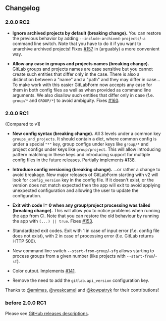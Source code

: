 ## Changelog

### 2.0.0 RC2

* **Ignore archived projects by default (breaking change).** You can restore the previous behavior by adding `--include-archived-projects`/`-a` command line switch. Note that you have to do it if you want to unarchive archived projects! Fixes [#157](https://github.com/egnyte/gitlabform/issues/157) in (arguably) a more convenient way.

* **Allow any case in groups and projects names (breaking change).** GitLab groups and projects names are case sensitive but you cannot create such entities that differ only in the case. There is also a distinction between a "name" and a "path" and they may differ in case... To make work with this easier GitLabForm now accepts any case for them in both config files as well as when provided as command line arguments. We also disallow such entities that differ only in case (f.e. `group/*` and `GROUP/*`) to avoid ambiguity. Fixes [#160](https://github.com/egnyte/gitlabform/issues/160).

### 2.0.0 RC1

(Compared to v1)

* **New config syntax (breaking change).** All 3 levels under a common key `groups_and_projects`. It should contain a dict, where common config is under a special `"*"` key, group configs under keys like `group/*` and project configs under keys like `group/project`. This will allow introducing pattern matching in these keys and introducing support for multiple config files in the future releases. Partially implements [#138](https://github.com/egnyte/gitlabform/pull/138).

* **Introduce config versioning (breaking change).** ...or rather a change to avoid breakage. New major releases of GitLabForm starting with v2 will look for `config_version` key in the config file. If it doesn't exist, or the version does not match expected then the app will exit to avoid applying unexpected configuration and allowing the user to update the configuration.

* **Exit with code != 0 when any group/project processing was failed (breaking change).** This will allow you to notice problems when running the app from CI. Note that you can restore the old behaviour by running the app with `(...) || true`. Fixes [#153](https://github.com/egnyte/gitlabform/issues/153).

* Standardized exit codes. Exit with 1 in case of input error (f.e. config file does not exist), with 2 in case of processing error (f.e. GitLab returns HTTP 500).

* New command line switch `--start-from-group`/`-sfg` allows starting to process groups from a given number (like projects with `--start-from`/`-sf`).

* Color output. Implements [#141](https://github.com/egnyte/gitlabform/issues/141).

* Remove the need to add the `gitlab.api_version` configuration key.

Thanks to [@amimas](https://github.com/amimas), [@weakcamel](https://github.com/weakcamel) and [@kowpatryk](https://github.com/kowpatryk) for their contributions!

### before 2.0.0 RC1

Please see [GitHub releases descriptions](https://github.com/egnyte/gitlabform/releases).
